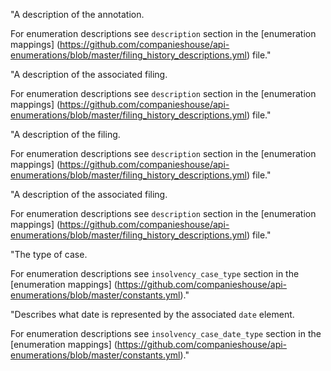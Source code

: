 "A description of the annotation.  
  
For enumeration descriptions see `description` section in the [enumeration mappings] (https://github.com/companieshouse/api-enumerations/blob/master/filing_history_descriptions.yml) file."  
  
  
"A description of the associated filing.  
  
For enumeration descriptions see `description` section in the [enumeration mappings] (https://github.com/companieshouse/api-enumerations/blob/master/filing_history_descriptions.yml) file."  
  
  
"A description of the filing.  
  
For enumeration descriptions see `description` section in the [enumeration mappings] (https://github.com/companieshouse/api-enumerations/blob/master/filing_history_descriptions.yml) file." 
  
  
"A description of the associated filing.  
  
For enumeration descriptions see `description` section in the [enumeration mappings] (https://github.com/companieshouse/api-enumerations/blob/master/filing_history_descriptions.yml) file."  
  
  
"The type of case.  
  
For enumeration descriptions see `insolvency_case_type` section in the [enumeration mappings] (https://github.com/companieshouse/api-enumerations/blob/master/constants.yml)."  
  

"Describes what date is represented by the associated `date` element.  
  
For enumeration descriptions see `insolvency_case_date_type` section in the [enumeration mappings] (https://github.com/companieshouse/api-enumerations/blob/master/constants.yml)."  
  
